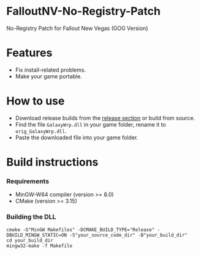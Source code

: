 # FalloutNV-No-Registry-Patch
No-Registry Patch for Fallout New Vegas (GOG Version)


[release_link]: https://github.com/TAN-Gaming/FalloutNV-No-Registry-Patch/releases

# Features
- Fix install-related problems.
- Make your game portable.

# How to use
- Download release builds from the [release section][release_link] or build from source.
- Find the file `GalaxyWrp.dll` in your game folder, rename it to `orig_GalaxyWrp.dll`.
- Paste the downloaded file into your game folder.

# Build instructions

### Requirements
- MinGW-W64 compiler (version >= 8.0)
- CMake (version >= 3.15)

### Building the DLL
```
cmake -G"MinGW Makefiles" -DCMAKE_BUILD_TYPE="Release" -DBUILD_MINGW_STATIC=ON -S"your_source_code_dir" -B"your_build_dir"
cd your_build_dir
mingw32-make -f Makefile
```
